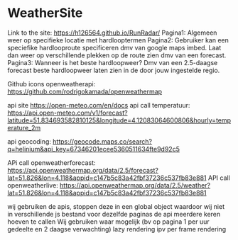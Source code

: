 # WeatherSite
Link to the site: https://h126564.github.io/RunRadar/
Pagina1: Algemeen weer op specifieke locatie met hardlooptermen
Pagina2: Gebruiker kan een speciefike hardlooproute specificeren dmv van google maps imbed. Laat dan weer op verschillende plekken op de route zien dmv van een forecast. 
Pagina3: Wanneer is het beste hardloopweer? Dmv van een 2.5-daagse forecast beste hardloopweer laten zien in de door jouw ingestelde regio.

Github icons openweatherapi: https://github.com/rodrigokamada/openweathermap

api site https://open-meteo.com/en/docs
api call temperatuur: https://api.open-meteo.com/v1/forecast?latitude=51.834693582810125&longitude=4.12083064600806&hourly=temperature_2m

api geocoding: https://geocode.maps.co/search?q=helinium&api_key=67346201ecee5360511634fte9d92c5 

APi call openweatherforecast: https://api.openweathermap.org/data/2.5/forecast?lat=51.826&lon=4.118&appid=c147b5c83a42fbf37236c537fb83e881
API call openweatherlive: https://api.openweathermap.org/data/2.5/weather?lat=51.826&lon=4.118&appid=c147b5c83a42fbf37236c537fb83e881



wij gebruiken de apis, stoppen deze in een global object waardoor wij niet in verschillende js bestand voor dezelfde paginas de api meerdere keren hoeven te callen
Wij gebruiken waar mogelijk (bv op pagina 1 per uur gedeelte en 2 daagse verwachting) lazy rendering ipv per frame rendering